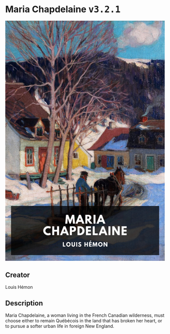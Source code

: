 
# Maria Chapdelaine <kbd>v3.2.1</kbd>

<center>
  <img src="./cover-1024.jpg"/>
</center>

## Creator
Louis Hémon

## Description
Maria Chapdelaine, a woman living in the French Canadian wilderness, must choose either to remain Québécois in the land that has broken her heart, or to pursue a softer urban life in foreign New England.
